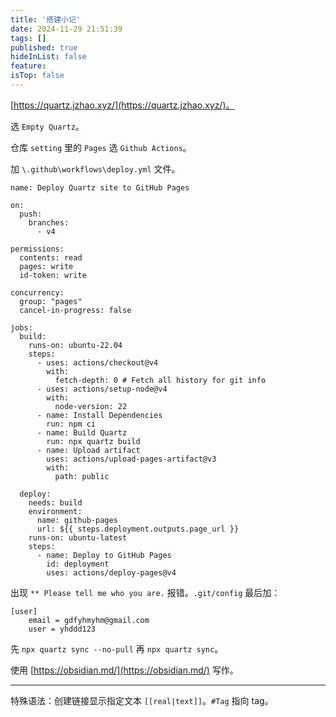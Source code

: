 ```yaml
---
title: '搭建小记'
date: 2024-11-29 21:51:39
tags: []
published: true
hideInList: false
feature: 
isTop: false
---
```

[https://quartz.jzhao.xyz/](https://quartz.jzhao.xyz/)。

选 ```Empty Quartz```。

仓库 ```setting``` 里的 ```Pages``` 选 ```Github Actions```。

加 ```\.github\workflows\deploy.yml``` 文件。

```
name: Deploy Quartz site to GitHub Pages
 
on:
  push:
    branches:
      - v4
 
permissions:
  contents: read
  pages: write
  id-token: write
 
concurrency:
  group: "pages"
  cancel-in-progress: false
 
jobs:
  build:
    runs-on: ubuntu-22.04
    steps:
      - uses: actions/checkout@v4
        with:
          fetch-depth: 0 # Fetch all history for git info
      - uses: actions/setup-node@v4
        with:
          node-version: 22
      - name: Install Dependencies
        run: npm ci
      - name: Build Quartz
        run: npx quartz build
      - name: Upload artifact
        uses: actions/upload-pages-artifact@v3
        with:
          path: public
 
  deploy:
    needs: build
    environment:
      name: github-pages
      url: ${{ steps.deployment.outputs.page_url }}
    runs-on: ubuntu-latest
    steps:
      - name: Deploy to GitHub Pages
        id: deployment
        uses: actions/deploy-pages@v4
```

出现 ```** Please tell me who you are.``` 报错。```.git/config```  最后加：

```
[user]
	email = gdfyhmyhm@gmail.com	
	user = yhddd123
```

先 ```npx quartz sync --no-pull``` 再 ```npx quartz sync```。

使用 [https://obsidian.md/](https://obsidian.md/) 写作。

---

特殊语法：创建链接显示指定文本 ```[[real|text]]```。```#Tag``` 指向 tag。
```


